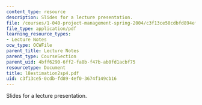 ```yaml
---
content_type: resource
description: Slides for a lecture presentation.
file: /courses/1-040-project-management-spring-2004/c3f13ce50cdbfd894ef03674f149cb16_l8estimation2sp4.pdf
file_type: application/pdf
learning_resource_types:
- Lecture Notes
ocw_type: OCWFile
parent_title: Lecture Notes
parent_type: CourseSection
parent_uid: 4bff6290-6ff2-fa8b-f47b-ab0fd1acbf75
resourcetype: Document
title: l8estimation2sp4.pdf
uid: c3f13ce5-0cdb-fd89-4ef0-3674f149cb16
---
```

Slides for a lecture presentation.

